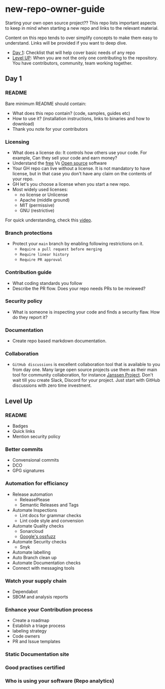 # new-repo-owner-guide
Starting your own open source project?? This repo lists important aspects to keep in mind when starting a new repo and links to the relevant material.

Content on this repo tends to over simplify concepts to make them easy to understand. Links will be provided if you want to deep dive.

- [Day 1](#day-1): Checklist that will help cover basic needs of any repo
- [Level UP](#level-up): When you are not the only one contributing to the repository. You have contributors, community, team working together.

## Day 1

### README

Bare minimum README should contain:

- What does this repo contain? (code, samples, guides etc)
- How to use it? (installation instructions, links to binaries and how to download)
- Thank you note for your contributors

### Licensing

- What does a license do: It controls how others use your code. For example, Can they sell your code and earn money? 
- Understand the [free](https://www.gnu.org/philosophy/free-sw.en.html) Vs [Open source](https://opensource.org/definition-annotated) software
- Your GH repo can live without a license. It is not mandatory to have license, but in that case you don't have any claim on the contents of your repo. 
- GH let's you choose a license when you start a new repo. 
- Most widely used licenses:
  - no license or Unlicense
  - Apache (middle ground)
  - MIT (permissive)
  - GNU (restrictive)

For quick understanding, check this [video](https://www.youtube.com/watch?v=nFU8KoSgEmk&list=PLPR_9YriEawHVezQrZ1djlQwp16EdI5cl).

### Branch protections

  - Protect your `main` branch by enabling following restrictions on it.
    - `Require a pull request before merging`
    - `Require linear history`
    - `Require PR approval`

### Contribution guide

  - What coding standards you follow
  - Describe the PR flow. Does your repo needs PRs to be reviewed?

### Security policy

  -  What is someone is inspecting your code and finds a security flaw. How do they report it?

### Documentation

  -  Create repo based markdown documentation.

### Collaboration

- `GitHub discussions` is excellent collaboration tool that is available to you from day one. Many large open source projects use them as their main tool for community collaboration, for instance [Janssen Project](https://jans.io/discussions). Don't wait till you create Slack, Discord for your project. Just start with GitHub discussions with zero time investment. 

## Level Up

### README 

- Badges
- Quick links
- Mention security policy

### Better commits

- Convensional commits
- DCO
- GPG signatures

### Automation for efficiancy 

- Release automation
  -  ReleasePlease
  -  Semantic Releases and Tags
- Automate Inspections
  -  Lint docs for grammar checks
  -  Lint code style and convension
- Automate Quality checks 
  -  Sonarcloud
  -  [Google's ossfuzz](https://github.com/google/oss-fuzz?tab=readme-ov-file)
- Automate Security checks
  -  Snyk
- Automate labelling
- Auto Branch clean up
- Automate Documentation checks
- Connect with messaging tools

### Watch your supply chain 
- Dependabot
- SBOM and analysis reports

### Enhance your Contribution process
- Create a roadmap
- Establish a triage process
- labeling strategy
- Code owners
- PR and Issue templates

### Static Documentation site

### Good practises certified

### Who is using your software (Repo analytics)


